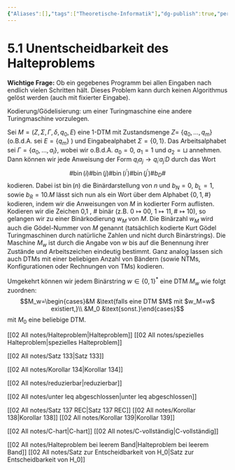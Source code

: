 ```yaml
---
{"Aliases":[],"tags":["Theoretische-Informatik"],"dg-publish":true,"permalink":"/02-all-notes/5-1-unentscheidbarkeit-des-halteproblems/","dgHomeLink":true,"dgPassFrontmatter":true}
---
```


# 5.1 Unentscheidbarkeit des Halteproblems
**Wichtige Frage:** Ob ein gegebenes Programm bei allen Eingaben nach endlich vielen Schritten hält. Dieses Problem kann durch keinen Algorithmus gelöst werden (auch mit fixierter Eingabe).

Kodierung/Gödelisierung: um einer Turingmaschine eine andere Turingmaschine vorzulegen. 

Sei $M=\left(Z, \Sigma, \Gamma, \delta, q_{0}, E\right)$ eine 1-DTM mit Zustandsmenge $Z=$ $\left\{q_{0}, \ldots, q_{m}\right\}$ (o.B.d.A. sei $E=\left\{q_{m}\right\}$ ) und Eingabealphabet $\Sigma=\{0,1\}$. Das Arbeitsalphabet sei $\Gamma=\left\{a_{0}, \ldots, a_{l}\right\}$, wobei wir o.B.d.A. $a_{0}=0$, $a_{1}=1$ und $a_{2}=\sqcup$ annehmen. Dann können wir jede Anweisung der Form $q_{i} a_{j} \rightarrow q_{i^{\prime}} a_{j^{\prime}} D$ durch das Wort
$$
\# \operatorname{bin}(i) \# \operatorname{bin}(j) \# \operatorname{bin}\left(i^{\prime}\right) \# \operatorname{bin}\left(j^{\prime}\right) \# b_{D} \#
$$
kodieren. Dabei ist $\operatorname{bin}(n)$ die Binärdarstellung von $n$ und $b_{N}=0$, $b_{L}=1$, sowie $b_{R}=10 . M$ lässt sich nun als ein Wort über dem Alphabet $\{0,1, \#\}$ kodieren, indem wir die Anweisungen von $M$ in kodierter Form auflisten. Kodieren wir die Zeichen 0,1 , # binär (z.B. $0 \mapsto 00$, $1 \mapsto 11, \# \mapsto 10)$, so gelangen wir zu einer Binärkodierung $w_{M}$ von $M$. Die Binärzahl $w_{M}$ wird auch die Gödel-Nummer von $M$ genannt (tatsächlich kodierte Kurt Gödel Turingmaschinen durch natürliche Zahlen und nicht durch Binärstrings). Die Maschine $M_{w}$ ist durch die Angabe von $w$ bis auf die Benennung ihrer Zustände und Arbeitszeichen eindeutig bestimmt. Ganz analog lassen sich auch DTMs mit einer beliebigen Anzahl von Bändern (sowie NTMs, Konfigurationen oder Rechnungen von TMs) kodieren.

Umgekehrt können wir jedem Binärstring $w\in\{0,1\}^*$ eine DTM $M_w$ wie folgt zuordnen: 
$$M_w=\begin{cases}&M &\text{falls eine DTM $M$ mit $w_M=w$ existiert,}\\ &M_0 &\text{sonst.}\end{cases}$$
mit $M_0$ eine beliebige DTM. 

[[02 All notes/Halteproblem|Halteproblem]]
[[02 All notes/spezielles Halteproblem|spezielles Halteproblem]]

[[02 All notes/Satz 133|Satz 133]]

[[02 All notes/Korollar 134|Korollar 134]] 

[[02 All notes/reduzierbar|reduzierbar]]

[[02 All notes/unter leq abgeschlossen|unter leq abgeschlossen]]

[[02 All notes/Satz 137 REC|Satz 137 REC]]
[[02 All notes/Korollar 138|Korollar 138]]
[[02 All notes/Korollar 139|Korollar 139]]

[[02 All notes/C-hart|C-hart]]
[[02 All notes/C-vollständig|C-vollständig]]

[[02 All notes/Halteproblem bei leerem Band|Halteproblem bei leerem Band]]
[[02 All notes/Satz zur Entscheidbarkeit von H_0|Satz zur Entscheidbarkeit von H_0]]
